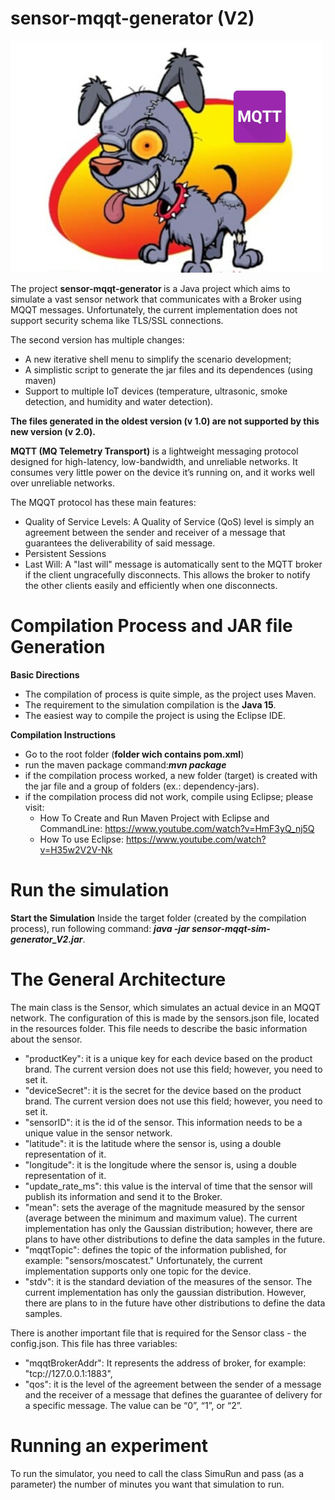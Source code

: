 # sensor-mqqt-generator (V2)

![Isso é uma imagem](resources/log.png)



The project <b> sensor-mqqt-generator </b> is a Java project which aims to simulate a vast sensor network that communicates with a Broker using MQQT messages. Unfortunately, the current implementation does not support security schema like TLS/SSL connections.

The second version has multiple changes:
- A new iterative shell menu to simplify the scenario development;
- A simplistic script to generate the jar files and its dependences (using maven)
- Support to multiple IoT devices (temperature, ultrasonic, smoke detection, and humidity and water detection).

**The files generated in the oldest version (v 1.0) are not supported by this new version (v 2.0).**

<b>MQTT (MQ Telemetry Transport)</b> is a lightweight messaging protocol designed for high-latency, low-bandwidth, and unreliable networks. It consumes very little power on the device it’s running on, and it works well over unreliable networks.

The MQQT protocol has these main features:
-	Quality of Service Levels: A Quality of Service (QoS) level is simply an agreement between the sender and receiver of a message that guarantees the deliverability of said message.
-	Persistent Sessions
-	Last Will: A "last will" message is automatically sent to the MQTT broker if the client ungracefully disconnects. This allows the broker to notify the other clients easily and efficiently when one disconnects.

# Compilation Process and JAR file Generation

**Basic Directions**
- The compilation of process is quite simple, as the project uses Maven.
- The requirement to the simulation compilation is the **Java 15**.
- The easiest way to compile the project is using the Eclipse IDE.

**Compilation Instructions**
- Go to the root folder (**folder wich contains pom.xml**)
-  run the maven package command:**_mvn package_** 
- if the compilation process worked, a new folder (target) is created with the jar file and a group of folders (ex.: dependency-jars).
- if the compilation process did not work, compile using Eclipse; please visit:
    - How To Create and Run Maven Project with Eclipse and CommandLine: https://www.youtube.com/watch?v=HmF3yQ_nj5Q
    - How To use Eclipse: https://www.youtube.com/watch?v=H35w2V2V-Nk

# Run the simulation
**Start the Simulation**
Inside the target folder (created by the compilation process), run following command: **_java -jar sensor-mqqt-sim-generator_V2.jar_**.




# The General Architecture

The main class is the Sensor, which simulates an actual device in an MQQT network. The configuration of this is made by the sensors.json file, located in the resources folder. This file needs to describe the basic information about the sensor. 
-	"productKey": it is a unique key for each device based on the product brand. The current version does not use this field; however, you need to set it.
-	"deviceSecret": it is the secret for the device based on the product brand. The current version does not use this field; however, you need to set it.
-	"sensorID": it is the id of the sensor. This information needs to be a unique value in the sensor network.
-	"latitude": it is the latitude where the sensor is, using a double representation of it.
-	"longitude": it is the longitude where the sensor is, using a double representation of it.
-	"update_rate_ms": this value is the interval of time that the sensor will publish its information and send it to the Broker.
-	"mean": sets the average of the magnitude measured by the sensor (average between the minimum and maximum value). The current implementation has only the Gaussian distribution; however, there are plans to have other distributions to define the data samples in the future.
-	"mqqtTopic": defines the topic of the information published, for example: "sensors/moscatest." Unfortunately, the current implementation supports only one topic for the device.
-	"stdv": it is the standard deviation of the measures of the sensor. The current implementation has only the gaussian distribution. However, there are plans to in the future have other distributions to define the data samples.

There is another important file that is required for the Sensor class - the config.json. This file has three variables:
-	"mqqtBrokerAddr": It represents the address of broker, for example: "tcp://127.0.0.1:1883",
-	"qos": it is the level of the agreement between the sender of a message and the receiver of a message that defines the guarantee of delivery for a specific message.  The value can be “0”, “1”, or “2”.

# Running an experiment

To run the simulator, you need to call the class SimuRun and pass (as a parameter) the number of minutes you want that simulation to run.
